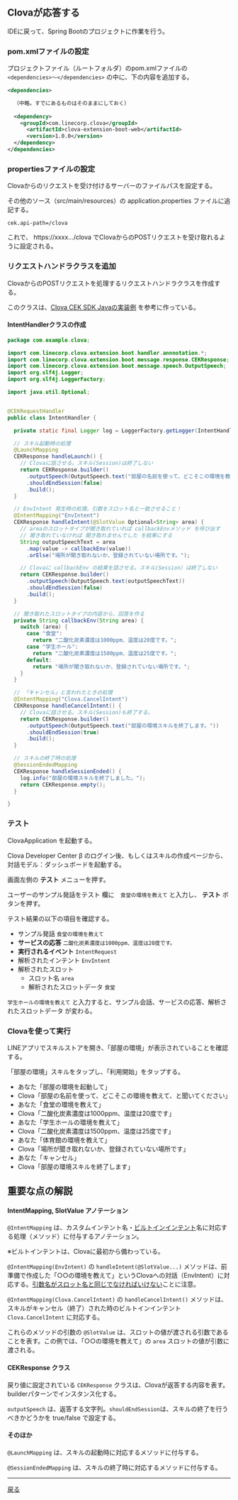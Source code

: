 ## Clovaが応答する

IDEに戻って、Spring Bootのプロジェクトに作業を行う。

### pom.xmlファイルの設定

プロジェクトファイル（ルートフォルダ）のpom.xmlファイルの `<dependencies>〜</dependencies>` の中に、下の内容を追加する。

```xml
<dependencies>

  （中略。すでにあるものはそのままにしておく）
    
  <dependency>
    <groupId>com.linecorp.clova</groupId>
      <artifactId>clova-extension-boot-web</artifactId>
      <version>1.0.0</version>
  </dependency>
</dependencies>
```

### propertiesファイルの設定

Clovaからのリクエストを受け付けるサーバーのファイルパスを設定する。

その他のソース（src/main/resources）の application.properties ファイルに追記する。

```properties
cek.api-path=/clova
```

これで、 https://xxxx.../clova でClovaからのPOSTリクエストを受け取れるように設定される。

### リクエストハンドラクラスを追加

ClovaからのPOSTリクエストを処理するリクエストハンドラクラスを作成する。

このクラスは、[Clova CEK SDK Javaの実装例](https://github.com/line/clova-cek-sdk-java/blob/master/samples/echo/src/main/java/com/linecorp/clova/extension/sample/hello/EchoHandler.java) を参考に作っている。

#### IntentHandlerクラスの作成

```java
package com.example.clova;

import com.linecorp.clova.extension.boot.handler.annnotation.*;
import com.linecorp.clova.extension.boot.message.response.CEKResponse;
import com.linecorp.clova.extension.boot.message.speech.OutputSpeech;
import org.slf4j.Logger;
import org.slf4j.LoggerFactory;

import java.util.Optional;


@CEKRequestHandler
public class IntentHandler {

  private static final Logger log = LoggerFactory.getLogger(IntentHandler.class);

  // スキル起動時の処理
  @LaunchMapping
  CEKResponse handleLaunch() {
    // Clovaに話させる。スキル(Session)は終了しない
    return CEKResponse.builder()
      .outputSpeech(OutputSpeech.text("部屋の名前を使って、どこそこの環境を教えて、と聞いてください。"))
      .shouldEndSession(false)
      .build();
  }

  // EnvIntent 発生時の処理。引数をスロット名と一致させること！
  @IntentMapping("EnvIntent")
  CEKResponse handleIntent(@SlotValue Optional<String> area) {
    // areaのスロットタイプが聞き取れていれば callbackEnvメソッド を呼び出す
    // 聞き取れていなければ 聞き取れませんでした を結果にする
    String outputSpeechText = area
      .map(value -> callbackEnv(value))
      .orElse("場所が聞き取れないか、登録されていない場所です。");

    // Clovaに callbackEnv の結果を話させる。スキル(Session）は終了しない
    return CEKResponse.builder()
      .outputSpeech(OutputSpeech.text(outputSpeechText))
      .shouldEndSession(false)
      .build();
  }

  // 聞き取れたスロットタイプの内容から、回答を作る
  private String callbackEnv(String area) {
    switch (area) {
      case "食堂":
        return "二酸化炭素濃度は1000ppm、温度は20度です。";
      case "学生ホール":
        return "二酸化炭素濃度は1500ppm、温度は25度です。";
      default:
        return "場所が聞き取れないか、登録されていない場所です。";
    }
  }

  // 「キャンセル」と言われたときの処理
  @IntentMapping("Clova.CancelIntent")
  CEKResponse handleCancelIntent() {
    // Clovaに話させる。スキル(Session)も終了する。
    return CEKResponse.builder()
      .outputSpeech(OutputSpeech.text("部屋の環境スキルを終了します。"))
      .shouldEndSession(true)
      .build();
  }

  // スキルの終了時の処理
  @SessionEndedMapping
  CEKResponse handleSessionEnded() {
    log.info("部屋の環境スキルを終了しました。");
    return CEKResponse.empty();
  }

}
```

### テスト

ClovaApplication を起動する。

Clova Developer Center β のログイン後、もしくはスキルの作成ページから、対話モデル：ダッシュボードを起動する。

画面左側の **テスト** メニューを押す。

ユーザーのサンプル発話をテスト 欄に　`食堂の環境を教えて` と入力し、 **テスト** ボタンを押す。

テスト結果の以下の項目を確認する。

- サンプル発話 `食堂の環境を教えて`
- **サービスの応答** `二酸化炭素濃度は1000ppm、温度は20度です。`
- **実行されるイベント** `IntentRequest`
- 解析されたインテント `EnvIntent`
- 解析されたスロット
    - スロット名 `area`
    - 解析されたスロットデータ `食堂`

`学生ホールの環境を教えて` と入力すると、サンプル会話、サービスの応答、解析されたスロットデータ が変わる。

### Clovaを使って実行

LINEアプリでスキルストアを開き、「部屋の環境」が表示されていることを確認する。

「部屋の環境」スキルをタップし、「利用開始」をタップする。

- あなた「部屋の環境を起動して」
- Clova「部屋の名前を使って、どこそこの環境を教えて、と聞いてください」
- あなた「食堂の環境を教えて」
- Clova「二酸化炭素濃度は1000ppm、温度は20度です」
- あなた「学生ホールの環境を教えて」
- Clova「二酸化炭素濃度は1500ppm、温度は25度です」
- あなた「体育館の環境を教えて」
- Clova「場所が聞き取れないか、登録されていない場所です」
- あなた「キャンセル」
- Clova「部屋の環境スキルを終了します」

## 重要な点の解説

#### IntentMapping, SlotValue アノテーション

`@IntentMapping` は、カスタムインテント名・[ビルトインインテント](https://clova-developers.line.me/guide/#/CEK/References/CEK_API.md#BuiltinIntent)名に対応する処理（メソッド）に付与するアノテーション。

※ビルトインテントは、Clovaに最初から備わっている。

`@IntentMapping(EnvIntent)` の `handleIntent(@SlotValue...)` メソッドは、前準備で作成した「○○の環境を教えて」というClovaへの対話（EnvIntent）に対応する。<u>引数名がスロット名と同じでなければいけない</u>ことに注意。

`@IntentMapping(Clova.CancelIntent)` の `handleCancelIntent()` メソッドは、スキルがキャンセル（終了）された時のビルトインインテント `Clova.CancelIntent` に対応する。

これらのメソッドの引数の `@SlotValue` は、スロットの値が渡される引数であることを表す。この例では、「○○の環境を教えて」の `area` スロットの値が引数に渡される。

#### CEKResponse クラス

戻り値に設定されている `CEKResponse` クラスは、Clovaが返答する内容を表す。builderパターンでインスタンス化する。

`outputSpeech` は、返答する文字列。`shouldEndSession`は、スキルの終了を行うべきかどうかを true/false で設定する。

#### そのほか

`@LaunchMapping` は、スキルの起動時に対応するメソッドに付与する。

`@SessionEndedMapping` は、スキルの終了時に対応するメソッドに付与する。

----

[戻る](../../README.md)
